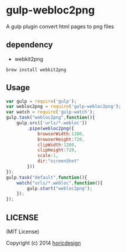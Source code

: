 gulp-webloc2png
=======
A gulp plugin convert html pages to png files

dependency
------
- webkit2png

```
brew install webkit2png
```

Usage
-------

```javascript
var gulp = require('gulp'); 
var webloc2png = require('gulp-webloc2png');
var watch = require('gulp-watch');
gulp.task("webloc2png",function(){
	gulp.src(['urls/*.webloc'])
		.pipe(webloc2png({
			browserWidth:1280,
			browserHeight:720,
			clipWidth:1280,
			clipHeight:720,
			scale:1,
			dir:"screenShot"
		}))
});
gulp.task("default",function(){
	watch("urls/*.webloc",function(){
		gulp.start("webloc2png");
	});
});
```

LICENSE
-------

(MIT License)

Copyright (c) 2014 [horicdesign](http://horicdesign.com)
